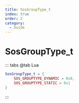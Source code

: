 ```yaml
---
title: SosGroupType_t
index: true
order: 2
category:
  - Guide
---
```


# SosGroupType_t
::: tabs
@tab Lua
```lua
SosGroupType_t = {
    SOS_GROUPTYPE_DYNAMIC = 0x0,
    SOS_GROUPTYPE_STATIC = 0x1
}
```
:::